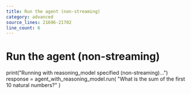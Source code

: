```yaml
---
title: Run the agent (non-streaming)
category: advanced
source_lines: 21696-21702
line_count: 6
---
```


# Run the agent (non-streaming)
print("Running with reasoning_model specified (non-streaming)...")
response = agent_with_reasoning_model.run(
    "What is the sum of the first 10 natural numbers?"
)

